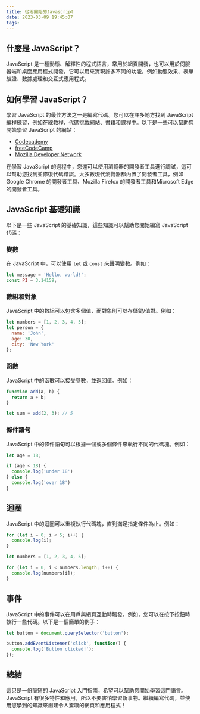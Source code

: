 ```yaml
---
title: 從零開始的Javascript
date: 2023-03-09 19:45:07
tags:
---
```


## 什麼是 JavaScript？

JavaScript 是一種動態、解釋性的程式語言，常用於網頁開發，也可以用於伺服器端和桌面應用程式開發。它可以用來實現許多不同的功能，例如動態效果、表單驗證、數據處理和交互式應用程式。

## 如何學習 JavaScript？

學習 JavaScript 的最佳方法之一是編寫代碼。您可以在許多地方找到 JavaScript 編程練習，例如在線教程、代碼挑戰網站、書籍和課程中。以下是一些可以幫助您開始學習 JavaScript 的網站：

- [Codecademy](https://www.codecademy.com/learn/introduction-to-javascript)
- [freeCodeCamp](https://www.freecodecamp.org/learn/javascript-algorithms-and-data-structures/basic-javascript/)
- [Mozilla Developer Network](https://developer.mozilla.org/en-US/docs/Learn/JavaScript)

在學習 JavaScript 的過程中，您還可以使用瀏覽器的開發者工具進行調試，這可以幫助您找到並修復代碼錯誤。大多數現代瀏覽器都內置了開發者工具，例如 Google Chrome 的開發者工具、Mozilla Firefox 的開發者工具和Microsoft Edge的開發者工具。

## JavaScript 基礎知識

以下是一些 JavaScript 的基礎知識，這些知識可以幫助您開始編寫 JavaScript 代碼：

### 變數

在 JavaScript 中，可以使用 `let` 或 `const` 來聲明變數。例如：

```js
let message = 'Hello, world!';
const PI = 3.14159;
```

### 數組和對象

JavaScript 中的數組可以包含多個值，而對象則可以存儲鍵/值對。例如：

```js
let numbers = [1, 2, 3, 4, 5];
let person = {
  name: 'John',
  age: 30,
  city: 'New York'
};
```

### 函數

JavaScript 中的函數可以接受參數，並返回值。例如：

```js
function add(a, b) {
  return a + b;
}

let sum = add(2, 3); // 5
```

### 條件語句

JavaScript 中的條件語句可以根據一個或多個條件來執行不同的代碼塊。例如：

```js
let age = 18;

if (age < 18) {
  console.log('under 18')
} else {
  console.log('over 18')
}
```

## 迴圈

JavaScript 中的迴圈可以重複執行代碼塊，直到滿足指定條件為止。例如：

```js
for (let i = 0; i < 5; i++) {
  console.log(i);
}

let numbers = [1, 2, 3, 4, 5];

for (let i = 0; i < numbers.length; i++) {
  console.log(numbers[i]);
}
```

## 事件

JavaScript 中的事件可以在用戶與網頁互動時觸發。例如，您可以在按下按鈕時執行一些代碼。以下是一個簡單的例子：

```js
let button = document.querySelector('button');

button.addEventListener('click', function() {
  console.log('Button clicked!');
});
```

## 總結

這只是一份簡短的 JavaScript 入門指南，希望可以幫助您開始學習這門語言。JavaScript 有很多特性和應用，所以不要害怕學習新事物。繼續編寫代碼，並使用您學到的知識來創建令人驚嘆的網頁和應用程式！
